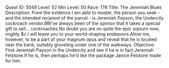 Quest ID: 5049
Level: 52
Min Level: 50
Race: 178
Title: The Jeremiah Blues
Description: From the evidence I am able to muster, the person you seek - and the intended recipient of the parcel - is Jeremiah Payson, the Undercity cockroach vendor.$B$BI've always been of the opinion that it takes a special gift to sell... cockroaches.No doubt you are on quite the epic sojourn now, mighty $c.I will leave you to your world-shaping endeavors.Allow me, however, to be a part of your magnum opus and reveal that he is located near the bank, suitably groveling under one of the walkways.
Objective: Find Jeremiah Payson in the Undercity and see if he is in fact Jeremiah Felstone.If he is, then perhaps he'd like the package Janice Felstone made for him.
